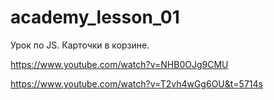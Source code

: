 # academy_lesson_01

Урок по JS. Карточки в корзине.

https://www.youtube.com/watch?v=NHB0OJg9CMU

https://www.youtube.com/watch?v=T2vh4wGg6OU&t=5714s